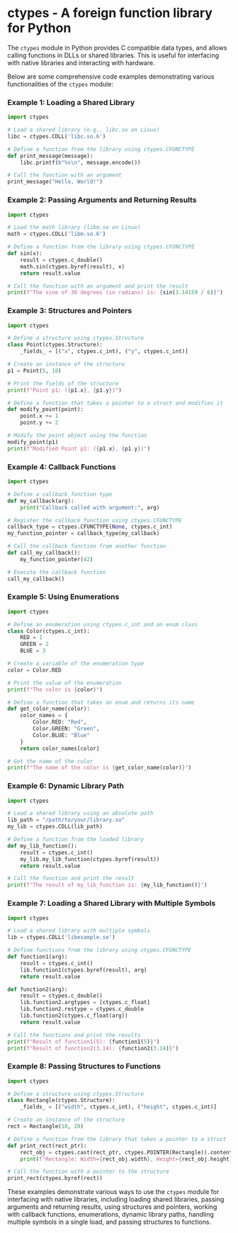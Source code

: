# ctypes - A foreign function library for Python

The `ctypes` module in Python provides C compatible data types, and allows calling functions in DLLs or shared libraries. This is useful for interfacing with native libraries and interacting with hardware.

Below are some comprehensive code examples demonstrating various functionalities of the `ctypes` module:

### Example 1: Loading a Shared Library

```python
import ctypes

# Load a shared library (e.g., libc.so on Linux)
libc = ctypes.CDLL('libc.so.6')

# Define a function from the library using ctypes.CFUNCTYPE
def print_message(message):
    libc.printf(b"%s\n", message.encode())

# Call the function with an argument
print_message("Hello, World!")
```

### Example 2: Passing Arguments and Returning Results

```python
import ctypes

# Load the math library (libm.so on Linux)
math = ctypes.CDLL('libm.so.6')

# Define a function from the library using ctypes.CFUNCTYPE
def sin(x):
    result = ctypes.c_double()
    math.sin(ctypes.byref(result), x)
    return result.value

# Call the function with an argument and print the result
print(f"The sine of 30 degrees (in radians) is: {sin(3.14159 / 6)}")
```

### Example 3: Structures and Pointers

```python
import ctypes

# Define a structure using ctypes.Structure
class Point(ctypes.Structure):
    _fields_ = [("x", ctypes.c_int), ("y", ctypes.c_int)]

# Create an instance of the structure
p1 = Point(5, 10)

# Print the fields of the structure
print(f"Point p1: ({p1.x}, {p1.y})")

# Define a function that takes a pointer to a struct and modifies it
def modify_point(point):
    point.x += 1
    point.y += 2

# Modify the point object using the function
modify_point(p1)
print(f"Modified Point p1: ({p1.x}, {p1.y})")
```

### Example 4: Callback Functions

```python
import ctypes

# Define a callback function type
def my_callback(arg):
    print("Callback called with argument:", arg)

# Register the callback function using ctypes.CFUNCTYPE
callback_type = ctypes.CFUNCTYPE(None, ctypes.c_int)
my_function_pointer = callback_type(my_callback)

# Call the callback function from another function
def call_my_callback():
    my_function_pointer(42)

# Execute the callback function
call_my_callback()
```

### Example 5: Using Enumerations

```python
import ctypes

# Define an enumeration using ctypes.c_int and an enum class
class Color(ctypes.c_int):
    RED = 1
    GREEN = 2
    BLUE = 3

# Create a variable of the enumeration type
color = Color.RED

# Print the value of the enumeration
print(f"The color is {color}")

# Define a function that takes an enum and returns its name
def get_color_name(color):
    color_names = {
        Color.RED: "Red",
        Color.GREEN: "Green",
        Color.BLUE: "Blue"
    }
    return color_names[color]

# Get the name of the color
print(f"The name of the color is {get_color_name(color)}")
```

### Example 6: Dynamic Library Path

```python
import ctypes

# Load a shared library using an absolute path
lib_path = "/path/to/your/library.so"
my_lib = ctypes.CDLL(lib_path)

# Define a function from the loaded library
def my_lib_function():
    result = ctypes.c_int()
    my_lib.my_lib_function(ctypes.byref(result))
    return result.value

# Call the function and print the result
print(f"The result of my_lib_function is: {my_lib_function()}")
```

### Example 7: Loading a Shared Library with Multiple Symbols

```python
import ctypes

# Load a shared library with multiple symbols
lib = ctypes.CDLL('libexample.so')

# Define functions from the library using ctypes.CFUNCTYPE
def function1(arg):
    result = ctypes.c_int()
    lib.function1(ctypes.byref(result), arg)
    return result.value

def function2(arg):
    result = ctypes.c_double()
    lib.function2.argtypes = [ctypes.c_float]
    lib.function2.restype = ctypes.c_double
    lib.function2(ctypes.c_float(arg))
    return result.value

# Call the functions and print the results
print(f"Result of function1(5): {function1(5)}")
print(f"Result of function2(3.14): {function2(3.14)}")
```

### Example 8: Passing Structures to Functions

```python
import ctypes

# Define a structure using ctypes.Structure
class Rectangle(ctypes.Structure):
    _fields_ = [("width", ctypes.c_int), ("height", ctypes.c_int)]

# Create an instance of the structure
rect = Rectangle(10, 20)

# Define a function from the library that takes a pointer to a struct
def print_rect(rect_ptr):
    rect_obj = ctypes.cast(rect_ptr, ctypes.POINTER(Rectangle)).contents
    print(f"Rectangle: Width={rect_obj.width}, Height={rect_obj.height}")

# Call the function with a pointer to the structure
print_rect(ctypes.byref(rect))
```

These examples demonstrate various ways to use the `ctypes` module for interfacing with native libraries, including loading shared libraries, passing arguments and returning results, using structures and pointers, working with callback functions, enumerations, dynamic library paths, handling multiple symbols in a single load, and passing structures to functions.
